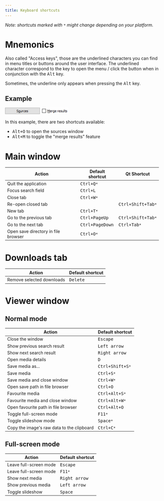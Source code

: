 ```yaml
---
title: Keyboard shortcuts
---
```



_Note: shortcuts marked with `*` might change depending on your platform._

# Mnemonics

Also called "Access keys", those are the underlined characters you can find in menu titles or buttons around the user interface. The underlined character correspond to the key to open the menu / click the button when in conjunction with the <kbd>Alt</kbd> key.

Sometimes, the underline only appears when pressing the <kbd>Alt</kbd> key.

## Example
![example](img/mnemonics.png)

In this example, there are two shortcuts available:
* <kbd>Alt+O</kbd> to open the sources window
* <kbd>Alt+M</kbd> to toggle the "merge results" feature

# Main window

| Action | Default shortcut | Qt Shortcut |
|---|---|---|
| Quit the application | <kbd>Ctrl+Q</kbd>`*` |
| Focus search field | <kbd>Ctrl+L</kbd> |
| Close tab | <kbd>Ctrl+W</kbd>`*`|
| Re-open closed tab | | <kbd>Ctrl+Shift+Tab</kbd>`*` |
| New tab | <kbd>Ctrl+T</kbd>`*` |
| Go to the previous tab | <kbd>Ctrl+PageUp</kbd> | <kbd>Ctrl+Shift+Tab</kbd>`*` |
| Go to the next tab | <kbd>Ctrl+PageDown</kbd> | <kbd>Ctrl+Tab</kbd>`*` |
| Open save directory in file browser | <kbd>Ctrl+O</kbd>`*` |

# Downloads tab

| Action | Default shortcut |
|---|---|
| Remove selected downloads | <kbd>Delete</kbd> |

# Viewer window

## Normal mode

| Action | Default shortcut |
|---|---|
| Close the window | <kbd>Escape</kbd> |
| Show previous search result | <kbd>Left arrow</kbd> |
| Show next search result | <kbd>Right arrow</kbd> |
| Open media details | <kbd>D</kbd> |
| Save media as... | <kbd>Ctrl+Shift+S</kbd>`*` |
| Save media | <kbd>Ctrl+S</kbd>`*` |
| Save media and close window | <kbd>Ctrl+W</kbd>`*` |
| Open save path in file browser | <kbd>Ctrl+O</kbd> |
| Favourite media | <kbd>Ctrl+Alt+S</kbd>`*` |
| Favourite media and close window | <kbd>Ctrl+Alt+W</kbd>`*` |
| Open favourite path in file browser | <kbd>Ctrl+Alt+O</kbd> |
| Toggle full-screen mode | <kbd>F11</kbd>`*` |
| Toggle slideshow mode | <kbd>Space</kbd>`*` |
| Copy the image's raw data to the clipboard | <kbd>Ctrl+C</kbd>`*` |

## Full-screen mode

| Action | Default shortcut |
|---|---|
| Leave full-screen mode | <kbd>Escape</kbd> |
| Leave full-screen mode | <kbd>F11</kbd>`*` |
| Show next media | <kbd>Right arrow</kbd> |
| Show previous media | <kbd>Left arrow</kbd> |
| Toggle slideshow | <kbd>Space</kbd> |
